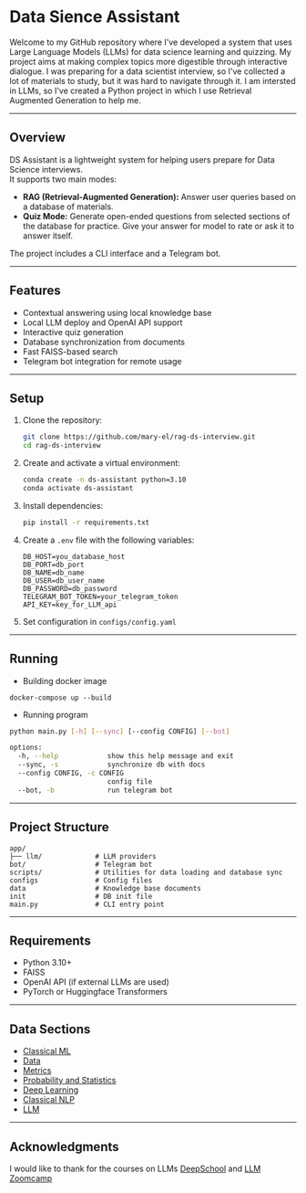# Data Sience Assistant

Welcome to my GitHub repository where I've developed a system that uses Large Language Models (LLMs) for data science learning and quizzing. My project aims at making complex topics more digestible through interactive dialogue.
I was preparing for a data scientist interview, so I've collected a lot of materials to study, but it was hard to navigate through it. I am intersted in LLMs, so I've created a Python project in which I use Retrieval Augmented Generation to help me. 

---

## Overview
DS Assistant is a lightweight system for helping users prepare for Data Science interviews.  
It supports two main modes:
- **RAG (Retrieval-Augmented Generation):** Answer user queries based on a database of materials.
- **Quiz Mode:** Generate open-ended questions from selected sections of the database for practice. Give your answer for model to rate or ask it to answer itself.

The project includes a CLI interface and a Telegram bot.

---

## Features
- Contextual answering using local knowledge base
- Local LLM deploy and OpenAI API support
- Interactive quiz generation
- Database synchronization from documents
- Fast FAISS-based search
- Telegram bot integration for remote usage

---

## Setup

1. Clone the repository:
   ```bash
   git clone https://github.com/mary-el/rag-ds-interview.git
   cd rag-ds-interview
   ```

2. Create and activate a virtual environment:
   ```bash
   conda create -n ds-assistant python=3.10
   conda activate ds-assistant
   ```

3. Install dependencies:
   ```bash
   pip install -r requirements.txt
   ```

4. Create a `.env` file with the following variables:
   ```
   DB_HOST=you_database_host
   DB_PORT=db_port
   DB_NAME=db_name
   DB_USER=db_user_name
   DB_PASSWORD=db_password
   TELEGRAM_BOT_TOKEN=your_telegram_token
   API_KEY=key_for_LLM_api
   ```
5. Set configuration in `configs/config.yaml`
---

## Running
* Building docker image
```
docker-compose up --build
```
* Running program

```bash
python main.py [-h] [--sync] [--config CONFIG] [--bot]

options:
  -h, --help            show this help message and exit
  --sync, -s            synchronize db with docs
  --config CONFIG, -c CONFIG
                        config file
  --bot, -b             run telegram bot
```

---

## Project Structure
```
app/
├── llm/             # LLM providers
bot/                 # Telegram bot
scripts/             # Utilities for data loading and database sync
configs              # Config files
data                 # Knowledge base documents
init                 # DB init file
main.py              # CLI entry point
```

---

## Requirements
- Python 3.10+
- FAISS
- OpenAI API (if external LLMs are used)
- PyTorch or Huggingface Transformers

---


## Data Sections
- [Classical ML](https://github.com/mary-el/rag-ds-interview/blob/main/docs/Classical_models/Classical_models.md)
- [Data](https://github.com/mary-el/rag-ds-interview/tree/main/docs/Data/Data.md)
- [Metrics](https://github.com/mary-el/rag-ds-interview/tree/main/docs/Metrics/Metrics.md)
- [Probability and Statistics](https://github.com/mary-el/rag-ds-interview/tree/main/docs/Probability_and_Statistics/Probability_and_Statistics.md)
- [Deep Learning](https://github.com/mary-el/rag-ds-interview/tree/main/docs/Deep%20Learning/Deep%20Learning.md)
- [Classical NLP](https://github.com/mary-el/rag-ds-interview/tree/main/docs/Classical_NLP/Classical_NLP.md)
- [LLM](https://github.com/mary-el/rag-ds-interview/tree/main/docs/LLM/LLM.md)

---



## Acknowledgments
I would like to thank for the courses on LLMs [DeepSchool](https://deepschool.ru/llm) and [LLM Zoomcamp](https://github.com/DataTalksClub/llm-zoomcamp)

